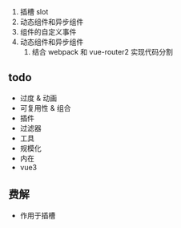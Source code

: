 
1. 插槽 slot
2. 动态组件和异步组件
3. 组件的自定义事件 
4. 动态组件和异步组件
   1. 结合 webpack 和 vue-router2 实现代码分割


## todo
- 过度 & 动画
- 可复用性 & 组合
- 插件
- 过滤器
- 工具
- 规模化
- 内在
- vue3

## 费解

- 作用于插槽